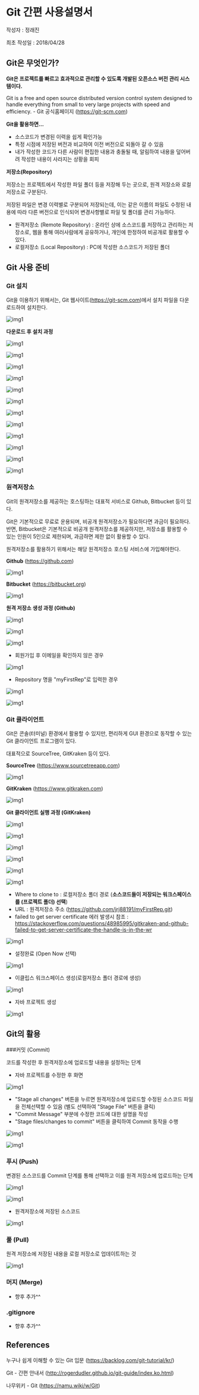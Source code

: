 # Git 간편 사용설명서

작성자 : 정래진

최초 작성일 : 2018/04/28



## Git은 무엇인가?

**Git은 프로젝트를 빠르고 효과적으로 관리할 수 있도록 개발된 오픈소스 버전 관리 시스템이다.**

Git is a free and open source distributed version control system designed to handle everything from small to very large projects with speed and efficiency. - Git 공식홈페이지 (https://git-scm.com)



**Git을 활용하면...**

- 소스코드가 변경된 이력을 쉽게 확인가능
- 특정 시점에 저장된 버전과 비교하여 이전 버전으로 되돌아 갈 수 있음
- 내가 작성한 코드가 다른 사람이 편집한 내용과 충돌될 때, 알림하여 내용을 덮어버려 작성한 내용이 사라지는 상황을 회피



**저장소(Repository)**

저장소는 프로젝트에서 작성한 파일 폴더 등을 저장해 두는 곳으로, 원격 저장소와 로컬 저장소로 구분된다. 

저장된 파일은 변경 이력별로 구분되어 저장되는데, 이는 같은 이름의 파일도 수정된 내용에 따라 다른 버전으로 인식되어 변경사항별로 파일 및 폴더를 관리 가능하다.

- 원격저장소 (Remote Repository) : 온라인 상에 소스코드를 저장하고 관리하는 저장소로, 웹을 통해 여러사람에게 공유하거나, 개인에 한정하여 비공개로 활용할 수 있다. 
- 로컬저장소 (Local Repository) : PC에 작성한 소스코드가 저장된 폴더




## Git 사용 준비

### Git 설치

Git을 이용하기 위해서는, Git 웹사이트(https://git-scm.com)에서 설치 파일을 다운로드하여 설치한다.

![img1](./imgs/img3.png)



**다운로드 후 설치 과정**

![img1](./imgs/img4.png)

![img1](./imgs/img5.png)

![img1](./imgs/img6.png)

![img1](./imgs/img7.png)

![img1](./imgs/img8.png)

![img1](./imgs/img9.png)

![img1](./imgs/img10.png)

![img1](./imgs/img11.png)

![img1](./imgs/img12.png)

![img1](./imgs/img13.png)

![img1](./imgs/img14.png)

![img1](./imgs/img15.png)



### 원격저장소

Git의 원격저장소를 제공하는 호스팅하는 대표적 서비스로 Github, Bitbucket 등이 있다.

Git은 기본적으로 무료로 운용되며, 비공개 원격저장소가 필요하다면 과금이 필요하다. 반면, Bitbucket은 기본적으로 비공개 원격저장소를 제공하지만, 저장소를 활용할 수 있는 인원이 5인으로 제한되며, 과금하면 제한 없이 활용할 수 있다.

원격저장소를 활용하기 위해서는 해당 원격저장소 호스팅 서비스에 가입해야한다.



**Github** (https://github.com)

![img1](./imgs/img1.png)

**Bitbucket** (https://bitbucket.org)

![img1](./imgs/img2.png)



**원격 저장소 생성 과정 (Github)**

![img1](./imgs/img16.png)

![img1](./imgs/img17.png)

![img1](./imgs/img18.png)



- 회원가입 후 이메일을 확인하지 않은 경우

![img1](./imgs/img19.png)



- Repository 명을 "myFirstRep"로 입력한 경우

![img1](./imgs/img20.png)

![img1](./imgs/img21.png)



### Git 클라이언트

Git은 콘솔(터미널) 환경에서 활용할 수 있지만, 편리하게 GUI 환경으로 동작할 수 있는 Git 클라이언트 프로그램이 있다.

대표적으로 SourceTree, GitKraken 등이 있다.



**SourceTree** (https://www.sourcetreeapp.com)

![img1](./imgs/img22.png)



**GitKraken** (https://www.gitkraken.com)

![img1](./imgs/img23.png)



**Git 클라이언트 실행 과정 (GitKraken)**

![img1](./imgs/img24.png)

![img1](./imgs/img25.png)

![img1](./imgs/img26.png)

![img1](./imgs/img27.png)

![img1](./imgs/img28.png)

![img1](./imgs/img29.png)



- Where to clone to : 로컬저장소 폴더 경로 (**소스코드들이 저장되는 워크스페이스를 (프로젝트 폴더) 선택**)
- URL : 원격저장소 주소 (https://github.com/jrj88191/myFirstRep.git)
- failed to get server certificate 에러 발생시 참조 : https://stackoverflow.com/questions/48985995/gitkraken-and-github-failed-to-get-server-certificate-the-handle-is-in-the-wr

![img1](./imgs/img30.png)



- 설정완료 (Open Now 선택)

![img1](./imgs/img32.png)



- 이클립스 워크스페이스 생성(로컬저장소 폴더 경로에 생성)

![img1](./imgs/img35.png)



- 자바 프로젝트 생성

![img1](./imgs/img36.png)



## Git의 활용

###커밋 (Commit)

코드를 작성한 후 원격저장소에 업로드할 내용을 설정하는 단계



- 자바 프로젝트를 수정한 후 화면

![img1](./imgs/img37.png)



- "Stage all changes" 버튼을 누르면 원격저장소에 업로드할 수정된 소스코드 파일을 전체선택할 수 있음 (별도 선택하여 "Stage File" 버튼을 클릭)
- "Commit Message" 부분에 수정한 코드에 대한 설명을 작성
- "Stage files/changes to commit" 버튼을 클릭하여 Commit 동작을 수행

![img1](./imgs/img39.png)

![img1](./imgs/img40.png)



### 푸시 (Push)

변경된 소스코드를 Commit 단계를 통해 선택하고 이를 원격 저장소에 업로드하는 단계

![img1](./imgs/img41.png)

![img1](./imgs/img42.png)



- 원격저장소에 저장된 소스코드

![img1](./imgs/img43.png)



### 풀 (Pull)

원격 저장소에 저장된 내용을 로컬 저장소로 업데이트하는 것

![img1](./imgs/img44.png)



### 머지 (Merge)

- 향후 추가^^



### .gitignore

- 향후 추가^^




## References

누구나 쉽게 이해할 수 있는 Git 입문 (https://backlog.com/git-tutorial/kr/)

Git - 간편 안내서 (http://rogerdudler.github.io/git-guide/index.ko.html)

나무위키 - Git (https://namu.wiki/w/Git)